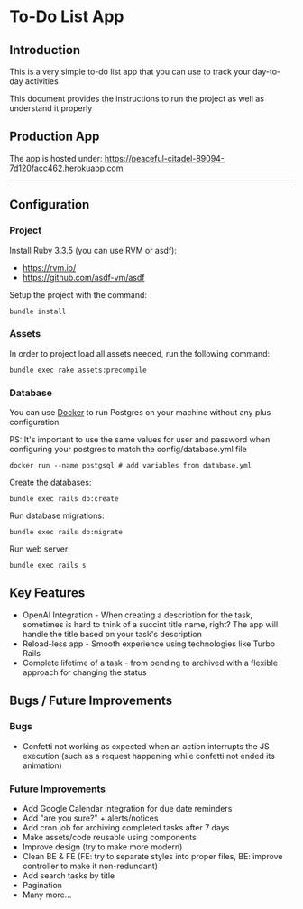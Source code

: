 # To-Do List App

## Introduction

This is a very simple to-do list app that you can use to track your day-to-day activities

This document provides the instructions to run the project as well as understand it properly

## Production App

The app is hosted under: https://peaceful-citadel-89094-7d120facc462.herokuapp.com

---

## Configuration

### Project

Install Ruby 3.3.5 (you can use RVM or asdf):
- https://rvm.io/
- https://github.com/asdf-vm/asdf

Setup the project with the command:

```
bundle install
```

### Assets

In order to project load all assets needed, run the following command:

```
bundle exec rake assets:precompile
```

### Database

You can use [Docker](https://www.docker.com/) to run Postgres on your machine without any plus configuration

PS: It's important to use the same values for user and password when configuring your postgres to match the config/database.yml file

```
docker run --name postgsql # add variables from database.yml
```

Create the databases:

```
bundle exec rails db:create
```

Run database migrations:

```
bundle exec rails db:migrate
```

Run web server:
```
bundle exec rails s
```

## Key Features

- OpenAI Integration - When creating a description for the task, sometimes is hard to think of a succint title name, right? The app will handle the title based on your task's description
- Reload-less app - Smooth experience using technologies like Turbo Rails
- Complete lifetime of a task - from pending to archived with a flexible approach for changing the status

## Bugs / Future Improvements

### Bugs

- Confetti not working as expected when an action interrupts the JS execution (such as a request happening while confetti not ended its animation)

### Future Improvements

- Add Google Calendar integration for due date reminders
- Add "are you sure?" + alerts/notices
- Add cron job for archiving completed tasks after 7 days
- Make assets/code reusable using components
- Improve design (try to make more modern)
- Clean BE & FE (FE: try to separate styles into proper files, BE: improve controller to make it non-redundant)
- Add search tasks by title
- Pagination
- Many more...
